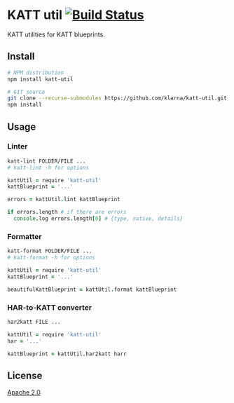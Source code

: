 # KATT util [![Build Status][2]][1]

KATT utilities for KATT blueprints.


## Install

```bash
# NPM distribution
npm install katt-util

# GIT source
git clone --recurse-submodules https://github.com/klarna/katt-util.git
npm install
```


## Usage

### Linter

```bash
katt-lint FOLDER/FILE ...
# katt-lint -h for options
```

```coffee
kattUtil = require 'katt-util'
kattBlueprint = '...'

errors = kattUtil.lint kattBlueprint

if errors.length # if there are errors
  console.log errors.length[0] # {type, native, details}
```

### Formatter

```bash
katt-format FOLDER/FILE ...
# katt-format -h for options
```

```coffee
kattUtil = require 'katt-util'
kattBlueprint = '...'

beautifulKattBlueprint = kattUtil.format kattBlueprint
```

### HAR-to-KATT converter

```bash
har2katt FILE ...
```

```coffee
kattUtil = require 'katt-util'
har = '...'

kattBlueprint = kattUtil.har2katt harr
```


## License

[Apache 2.0](LICENSE)


  [1]: https://travis-ci.org/klarna/katt-util
  [2]: https://travis-ci.org/klatna/katt-util.png
